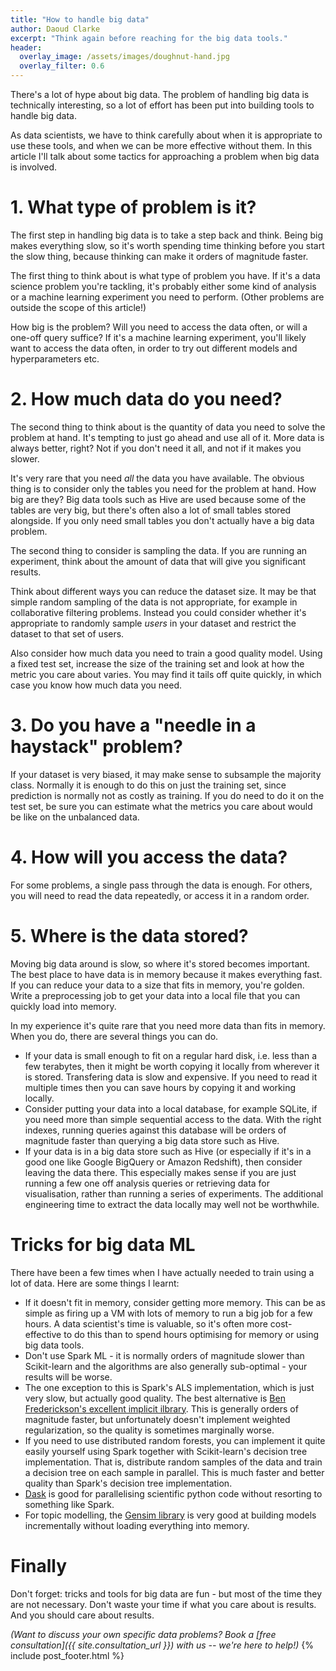 ```yaml
---
title: "How to handle big data"
author: Daoud Clarke
excerpt: "Think again before reaching for the big data tools."
header:
  overlay_image: /assets/images/doughnut-hand.jpg
  overlay_filter: 0.6
---
```


There's a lot of hype about big data. The problem of handling big data
is technically interesting, so a lot of effort has been put into
building tools to handle big data.

As data scientists, we have to think carefully about when it is
appropriate to use these tools, and when we can be more effective
without them. In this article I'll talk about some tactics for
approaching a problem when big data is involved.

# 1. What type of problem is it?

The first step in handling big data is to take a step back and
think. Being big makes everything slow, so it's worth spending time
thinking before you start the slow thing, because thinking can make it
orders of magnitude faster.

The first thing to think about is what type of problem you have. If
it's a data science problem you're tackling, it's probably either some
kind of analysis or a machine learning experiment you need to
perform. (Other problems are outside the scope of this article!)

How big is the problem? Will you need to access the data often, or
will a one-off query suffice? If it's a machine learning experiment,
you'll likely want to access the data often, in order to try out
different models and hyperparameters etc.

# 2. How much data do you need?

The second thing to think about is the quantity of data you need to
solve the problem at hand. It's tempting to just go ahead and use all
of it. More data is always better, right? Not if you don't need it
all, and not if it makes you slower.

It's very rare that you need _all_ the data you have available. The
obvious thing is to consider only the tables you need for the problem
at hand. How big are they? Big data tools such as Hive are used
because some of the tables are very big, but there's often also a lot
of small tables stored alongside. If you only need small tables you
don't actually have a big data problem.

The second thing to consider is sampling the data. If you are running
an experiment, think about the amount of data that will give you
significant results.

Think about different ways you can reduce the dataset size. It may be
that simple random sampling of the data is not appropriate, for
example in collaborative filtering problems. Instead you could
consider whether it's appropriate to randomly sample _users_ in your
dataset and restrict the dataset to that set of users.

Also consider how much data you need to train a good quality
model. Using a fixed test set, increase the size of the training set
and look at how the metric you care about varies. You may find it
tails off quite quickly, in which case you know how much data you
need.

# 3. Do you have a "needle in a haystack" problem?

If your dataset is very biased, it may make sense to subsample the
majority class. Normally it is enough to do this on just the training
set, since prediction is normally not as costly as training. If you do
need to do it on the test set, be sure you can estimate what the
metrics you care about would be like on the unbalanced data.

# 4. How will you access the data?

For some problems, a single pass through the data is enough. For
others, you will need to read the data repeatedly, or access it in a
random order.

# 5. Where is the data stored?

Moving big data around is slow, so where it's stored becomes
important. The best place to have data is in memory because it makes
everything fast. If you can reduce your data to a size that fits in
memory, you're golden. Write a preprocessing job to get your data into
a local file that you can quickly load into memory.

In my experience it's quite rare that you need more data than fits in
memory. When you do, there are several things you can do.

* If your data is small enough to fit on a regular hard disk,
  i.e. less than a few terabytes, then it might be worth copying it
  locally from wherever it is stored. Transfering data is slow and
  expensive. If you need to read it multiple times then you can save
  hours by copying it and working locally.
* Consider putting your data into a local database, for example
  SQLite, if you need more than simple sequential access to the
  data. With the right indexes, running queries against this database
  will be orders of magnitude faster than querying a big data store
  such as Hive.
* If your data is in a big data store such as Hive (or especially if
  it's in a good one like Google BigQuery or Amazon Redshift), then
  consider leaving the data there. This especially makes sense if you
  are just running a few one off analysis queries or retrieving data
  for visualisation, rather than running a series of experiments. The
  additional engineering time to extract the data locally may well not
  be worthwhile.

# Tricks for big data ML

There have been a few times when I have actually needed to train using
a lot of data. Here are some things I learnt:

* If it doesn't fit in memory, consider getting more memory. This can
  be as simple as firing up a VM with lots of memory to run a big job
  for a few hours. A data scientist's time is valuable, so it's often
  more cost-effective to do this than to spend hours optimising for
  memory or using big data tools.
* Don't use Spark ML - it is normally orders of magnitude slower than
  Scikit-learn and the algorithms are also generally sub-optimal -
  your results will be worse.
* The one exception to this is Spark's ALS implementation, which is
  just very slow, but actually good quality. The best alternative is
  [Ben Frederickson's excellent implicit ilbrary](https://github.com/benfred/implicit).
  This is generally orders of magnitude faster, but unfortunately
  doesn't implement weighted regularization, so the quality is
  sometimes marginally worse.
* If you need to use distributed random forests, you can implement it
  quite easily yourself using Spark together with Scikit-learn's
  decision tree implementation. That is, distribute random samples of
  the data and train a decision tree on each sample in parallel. This
  is much faster and better quality than Spark's decision tree
  implementation.
* [Dask](https://dask.org/) is good for parallelising scientific
  python code without resorting to something like Spark.
* For topic modelling, the [Gensim library](https://radimrehurek.com/gensim/)
  is very good at building models incrementally without loading
  everything into memory.

# Finally

Don't forget: tricks and tools for big data are fun - but most of the
time they are not necessary. Don't waste your time if what you care
about is results. And you should care about results.

_(Want to discuss your own specific data problems? Book a [free consultation]({{ site.consultation_url }}) with us -- we're here to help!)_
{% include post_footer.html %}
